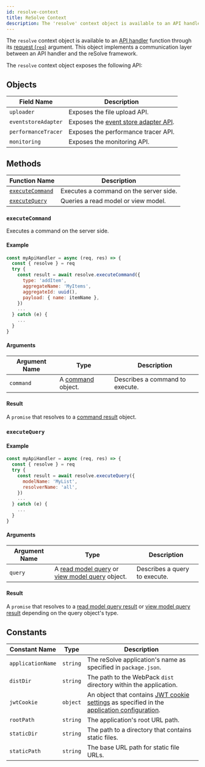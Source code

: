 ```yaml
---
id: resolve-context
title: ReSolve Context
description: The 'resolve' context object is available to an API handler function through its request (req) argument. This object implements a communication layer between an API handler and the reSolve framework.
---
```


The `resolve` context object is available to an [API handler](api-handler.md) function through its [request (`req`)](api-handler.md#request) argument. This object implements a communication layer between an API handler and the reSolve framework.

The `resolve` context object exposes the following API:

## Objects

| Field Name          | Description                                                       |
| ------------------- | ----------------------------------------------------------------- |
| `uploader`          | Exposes the file upload API.                                      |
| `eventstoreAdapter` | Exposes the [event store adapter API](../event-store-adapter.md). |
| `performanceTracer` | Exposes the performance tracer API.                               |
| `monitoring`        | Exposes the monitoring API.                                       |

## Methods

| Function Name                       | Description                            |
| ----------------------------------- | -------------------------------------- |
| [`executeCommand`](#executecommand) | Executes a command on the server side. |
| [`executeQuery`](#executequery)     | Queries a read model or view model.    |

### `executeCommand`

Executes a command on the server side.

#### Example

```js
const myApiHandler = async (req, res) => {
  const { resolve } = req
  try {
    const result = await resolve.executeCommand({
      type: 'addItem',
      aggregateName: 'MyItems',
      aggregateId: uuid(),
      payload: { name: itemName },
    })
    ...
  } catch (e) {
    ...
  }
}
```

#### Arguments

| Argument Name | Type                                              | Description                     |
| ------------- | ------------------------------------------------- | ------------------------------- |
| `command`     | A [command](../command.md#command-object) object. | Describes a command to execute. |

#### Result

A `promise` that resolves to a [command result](../command.md#command-result-object) object.

### `executeQuery`

#### Example

```js
const myApiHandler = async (req, res) => {
  const { resolve } = req
  try {
    const result = await resolve.executeQuery({
      modelName: 'MyList',
      resolverName: 'all',
    })
    ...
  } catch (e) {
    ...
  }
}
```

#### Arguments

| Argument Name | Type                                                                                                                         | Description                   |
| ------------- | ---------------------------------------------------------------------------------------------------------------------------- | ----------------------------- |
| `query `      | A [read model query](../read-model/query.md#query-object) or [view model query](../view-model/query.md#query-object) object. | Describes a query to execute. |

#### Result

A `promise` that resolves to a [read model query result](../read-model/query.md#result-object) or [view model query result](../view-model/query.md#result-object) depending on the query object's type.

## Constants

| Constant Name     | Type     | Description                                                                                                                                                                      |
| ----------------- | -------- | -------------------------------------------------------------------------------------------------------------------------------------------------------------------------------- |
| `applicationName` | `string` | The reSolve application's name as specified in `package.json`.                                                                                                                   |
| `distDir`         | `string` | The path to the WebPack `dist` directory within the application.                                                                                                                 |
| `jwtCookie`       | `object` | An object that contains [JWT cookie settings](../../application-configuration.md#jwtcookie) as specified in the [application configuration](../../application-configuration.md). |
| `rootPath`        | `string` | The application's root URL path.                                                                                                                                                 |
| `staticDir`       | `string` | The path to a directory that contains static files.                                                                                                                              |
| `staticPath`      | `string` | The base URL path for static file URLs.                                                                                                                                          |
